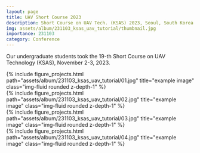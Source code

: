 ```yaml
---
layout: page
title: UAV Short Course 2023
description: Short Course on UAV Tech. (KSAS) 2023, Seoul, South Korea
img: assets/album/231103_ksas_uav_tutorial/thumbnail.jpg
importance: 231103
category: Conference
---
```


Our undergraduate students took the 19-th Short Course on UAV Technology (KSAS), November 2-3, 2023.

<div class="row">
    <div class="col-sm mt-3 mt-md-0">
        {% include figure_projects.html path="assets/album/231103_ksas_uav_tutorial/01.jpg" title="example image" class="img-fluid rounded z-depth-1" %}
    </div>
</div>

<div class="row">
    <div class="col-sm mt-3 mt-md-0">
        {% include figure_projects.html path="assets/album/231103_ksas_uav_tutorial/02.jpg" title="example image" class="img-fluid rounded z-depth-1" %}
    </div>
</div>

<div class="row">
    <div class="col-sm mt-3 mt-md-0">
        {% include figure_projects.html path="assets/album/231103_ksas_uav_tutorial/03.jpg" title="example image" class="img-fluid rounded z-depth-1" %}
    </div>
</div>

<div class="row">
    <div class="col-sm mt-3 mt-md-0">
        {% include figure_projects.html path="assets/album/231103_ksas_uav_tutorial/04.jpg" title="example image" class="img-fluid rounded z-depth-1" %}
    </div>
</div>
